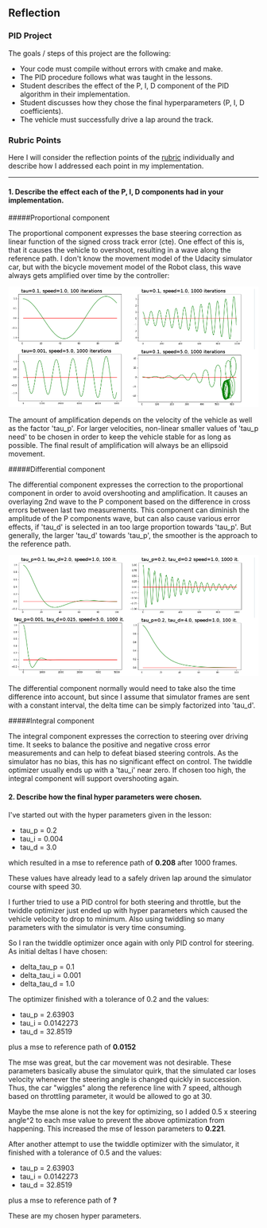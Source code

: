 
## Reflection

### PID Project

The goals / steps of this project are the following:

* Your code must compile without errors with cmake and make.
* The PID procedure follows what was taught in the lessons.
* Student describes the effect of the P, I, D component of the PID algorithm in their implementation.
* Student discusses how they chose the final hyperparameters (P, I, D coefficients).
* The vehicle must successfully drive a lap around the track.

[//]: # (Image References)
[image1]: ./img/proportional.png
[image2]: ./img/differential.png

### Rubric Points
Here I will consider the reflection points of the [rubric](https://review.udacity.com/#!/rubrics/824/view) individually and describe how I addressed each point in my implementation.  

---

#### 1. Describe the effect each of the P, I, D components had in your implementation.

#####Proportional component

The proportional component expresses the base steering correction as linear function of the signed cross track error (cte). One effect of this is, that it causes the vehicle to overshoot, resulting in a wave along the reference path. I don't know the movement model of the Udacity simulator car, but with the bicycle movement model of the Robot class, this wave always gets amplified over time by the controller:

![Proportional component][image1]

The amount of amplification depends on the velocity of the vehicle as well as the factor 'tau_p'. For larger velocities, non-linear smaller values of 'tau_p need' to be chosen in order to keep the vehicle stable for as long as possible. The final result of amplification will always be an ellipsoid movement.

#####Differential component

The differential component expresses the correction to the proportional component in order to avoid overshooting and amplification. It causes an overlaying 2nd wave to the P component based on the difference in cross errors between last two measurements. This component can diminish the amplitude of the P components wave, but can also cause various error effects, if 'tau_d' is selected in an too large proportion towards 'tau_p'. But generally, the larger 'tau_d' towards 'tau_p', the smoother is the approach to the reference path. 

![Differential component][image2]

The differential component normally would need to take also the time difference into account, but since I assume that simulator frames are sent with a constant interval, the delta time can be simply factorized into 'tau_d'.

#####Integral component

The integral component expresses the correction to steering over driving time. It seeks to  balance the positive and negative cross error measurements and can help to defeat biased steering controls. As the simulator has no bias, this has no significant effect on control. The twiddle optimizer usually ends up with a 'tau_i' near zero. If chosen too high, the integral component will support overshooting again.


#### 2. Describe how the final hyper parameters were chosen.

I've started out with the hyper parameters given in the lesson:
* tau_p = 0.2
* tau_i = 0.004
* tau_d = 3.0

which resulted in a mse to reference path of **0.208** after 1000 frames.

These values have already lead to a  safely driven lap around the simulator course with speed 30.

I further tried to use a PID control for both steering and throttle, but the twiddle optimizer just ended up with hyper parameters which caused the vehicle velocity to drop to minimum. Also using twiddling so many parameters with the simulator is very time consuming. 

So I ran the twiddle optimizer once again with only PID control for steering. As initial deltas I have chosen:
* delta_tau_p = 0.1
* delta_tau_i = 0.001
* delta_tau_d = 1.0
 
The optimizer finished with a tolerance of 0.2 and the values:
* tau_p = 2.63903
* tau_i = 0.0142273
* tau_d = 32.8519

plus a mse to reference path of **0.0152**

The mse was great, but the car movement was not desirable. These parameters basically abuse the simulator quirk, that the simulated car loses velocity whenever the steering angle is changed quickly in succession. Thus, the car "wiggles" along the reference line with 7 speed, although based on throttling parameter, it would be allowed to go at 30.
 
Maybe the mse alone is not the key for optimizing, so I added 0.5 x steering angle^2 to each mse value to prevent the above optimization from happening. This increased the mse of lesson parameters to **0.221**.
 
After another attempt to use the twiddle optimizer with the simulator, it finished with a tolerance of 0.5 and the values:
* tau_p = 2.63903
* tau_i = 0.0142273
* tau_d = 32.8519

plus a mse to reference path of **?**

These are my chosen hyper parameters.
